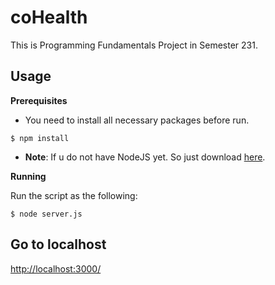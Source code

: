 # coHealth
This is Programming Fundamentals Project in Semester 231. 
## Usage
**Prerequisites**
- You need to install all necessary packages before run.

```
$ npm install
```
- **Note**: If u do not have NodeJS yet. So just download [here](https://nodejs.org/en/download/).

**Running**

Run the script as the following:

```
$ node server.js
```

## Go to localhost

[http://localhost:3000/](http://localhost:3000/)
